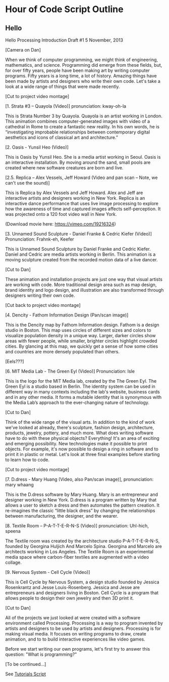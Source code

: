 Hour of Code Script Outline
===========================

## Hello

Hello Processing Introduction
Draft #1
5 November, 2013


[Camera on Dan]

When we think of computer programming, we might think of engineering, mathematics, and science. Programming did emerge from these fields, but, for over fifty years, people have been making art by writing computer programs. Fifty years is a long time, a lot of history. Amazing things have been made by artists and designers who write their own code. Let's take a look at a wide range of things that were made recently.


[Cut to project video montage]


[1. Strata #3 – Quayola (Video)] pronunciation: kway-oh-la

This is Strata Number 3 by Quayola. Quayola is an artist working in London.
This animation combines computer-generated images with video of a cathedral in Rome to create a fantastic new reality. In his own words, he is “investigating improbable relationships between contemporary digital aesthetics and icons of classical art and architecture.”

[2. Oasis - Yunsil Heo (Video)]

This is Oasis by Yunsil Heo. She is a media artist working in Seoul. Oasis is an interactive installation. By moving around the sand, small pools are created where new software creatures are born and live. 

[2.5. Replica – Alex Vessels, Jeff Howard (Video and pan scan – Note, we can't use the sound)]

This is Replica by Alex Vessels and Jeff Howard. Alex and Jeff are interactive artists and designers working in New York. Replica is an interactive dance performance that uses live image processing to explore how the awareness of time and captured images affects self-perception. It was projected onto a 120 foot video wall in New York. 

(Download movie here: https://vimeo.com/19216324) 


[3. Unnamed Sound Sculpture - Daniel Franke & Cedric Kiefer (Video)]  Pronunciation:  Frahnk-eh, Keefer

This is Unnamed Sound Sculpture by Daniel Franke and Cedric Kiefer. Daniel and Cedric are media artists working in Berlin. This animation is a moving sculpture created from the recorded motion data of a live dancer. 


[Cut to Dan]


These animation and installation projects are just one way that visual artists are working with code. More traditional design area such as map design, brand identity and logo design, and illustration are also transformed through designers writing their own code.


[Cut back to project video montage]


[4. Dencity - Fathom Information Design (Pan/scan image)]

This is the Dencity map by Fathom Information design. Fathom is a design studio in Boston. This map uses circles of different sizes and colors to visualize population density in a unique way. Larger, darker circles show areas with fewer people, while smaller, brighter circles highlight crowded cities. By glancing at this map, we quickly get a sense of how some cities and countries are more densely populated than others.

[Eels???] 

[6. MIT Media Lab - The Green Eyl (Video)]  Pronunciation: Isle

This is the logo for the MIT Media lab, created by the The Green Eyl. The Green Eyl is a studio based in Berlin. The identity system can be used in different way in many contexts including the lab's website, business cards and in any other media. It forms a mutable identity that is synonymous with the Media Lab’s approach to the ever-changing nature of technology.


[Cut to Dan]


Think of the wide range of the visual arts. In addition to the kind of work we've looked at already, there's sculpture, fashion design, architecture, products, jewelry, pottery, and much more. What does writing software have to do with these physical objects? Everything! It's an area of exciting and emerging possibility. New technologies make it possible to print objects. For example, it's now possible to design a ring in software and to print it in plastic or metal. Let's look at three final examples before starting to learn how to code. 


[Cut to project video montage]


[7. D.dress - Mary Huang (Video, also Pan/scan image)], pronunciation: mary whaang

This is the D.dress software by Mary Huang. Mary is an entrepreneur and designer working in New York. D.dress is a program written by Mary that allows a user to sketch a dress and then automates the pattern creation. It re-imagines the classic “little black dress” by changing the relationships between manufacturing, the designer, and the wearer.


[8. Textile Room – P-A-T-T-E-R-N-S (Video)] pronunciation: Uhl-hich, speena

The Textile room was created by the architecture studio P-A-T-T-E-R-N-S, founded by Georgina Huljich And Marcelo Spina. Georgina and Marcelo are architects working in Los Angeles. The Textile Room is an experimental media space where carbon-fiber textiles are augmented with a video collage.


[9. Nervous System - Cell Cycle (Video)]

This is Cell Cycle by Nervous System, a design studio founded by Jessica Rosenkrantz and Jesse Louis-Rosenberg. Jessica and Jesse are entrepreneurs and designers living in Boston. Cell Cycle is a program that allows people to design their own jewelry and then 3D print it.


[Cut to Dan]


All of the projects we just looked at were created with a software environment called Processing. Processing is a way to program invented by artists and designers to be used by artists and designers. Processing is for making visual media. It focuses on writing programs to draw, create animation, and to to build interactive experiences like video games.

Before we start writing our own programs, let's first try to answer this question: "What is programming?"


[To be continued...]

See [Tutorials Script](https://github.com/scottgarner/Processing-Hour-Of-Code/blob/gh-pages/Script-tutorials.md)

